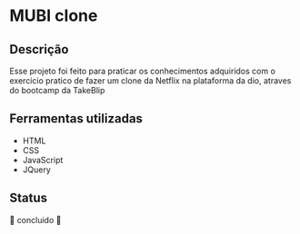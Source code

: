 # MUBI clone

## Descrição
 <p>Esse projeto foi feito para praticar os conhecimentos adquiridos com o exercício pratico de fazer um clone da Netflix na plataforma da dio, atraves do bootcamp da TakeBlip</p>
  
## Ferramentas utilizadas
- HTML
- CSS
- JavaScript
- JQuery

## Status
<p>🖖 concluido 🖖 </p
